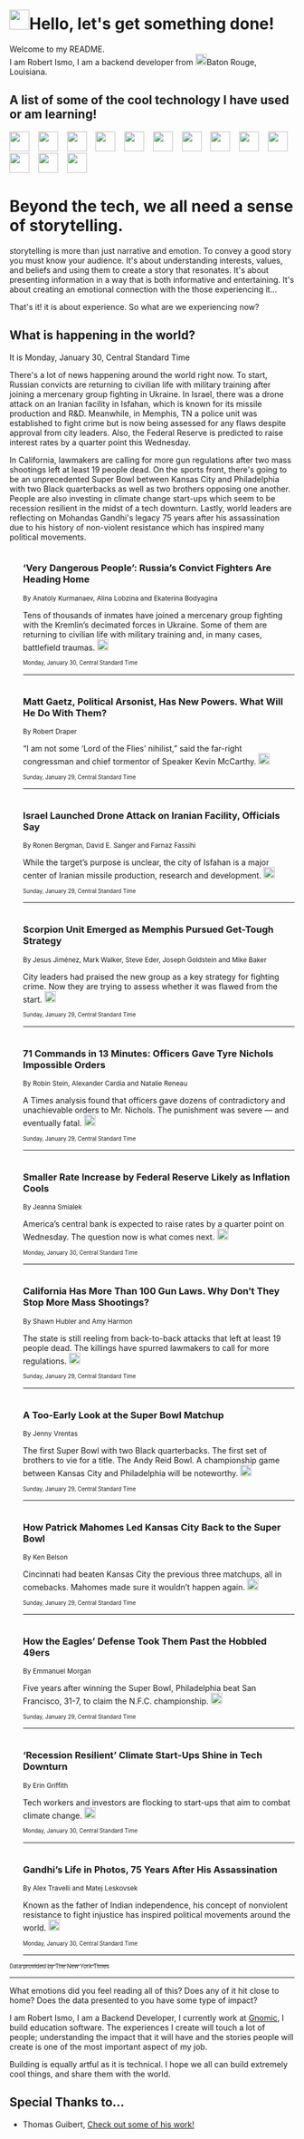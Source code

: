 <h1><img src="https://emojis.slackmojis.com/emojis/images/1643514375/3493/hot-coffee.gif?1643514375" width="35"/>Hello, let's get something done!</h1>

<p>Welcome to my README.<br/>
I am Robert Ismo, I am a backend developer from <img src="https://emojis.slackmojis.com/emojis/images/1638395689/50435/moulin_rouge.png?1638395689" width="20"/>Baton Rouge, Louisiana.</p>
<h2>A list of some of the cool technology I have used or am learning!</h2>
<p>
<img src="https://emojis.slackmojis.com/emojis/images/1643516091/21142/meow_bongotap.gif?1643516091" width="35" alt="">
<img src="https://img.shields.io/badge/Favorite%20Frontend%20Framework-SvelteKit-f83903" alt="">
<img src="https://img.shields.io/badge/Second%20Favorite-Vue-40b581" alt="">
<img src="https://img.shields.io/badge/Most%20Used%20Runtime-Nodejs-78b061" alt="">
<img src="https://emojis.slackmojis.com/emojis/images/1643517416/34482/fire.gif?1643517416" width="35" alt="">
<img src="https://img.shields.io/badge/Javascript%20But%20Better-Typescript-0078ca" alt="">
<img src="https://img.shields.io/badge/Favorite%20Language-Elixir-3e244d" alt="">
<img src="https://img.shields.io/badge/Containerize%20Everything-Docker-6ac9ef" alt="">
<img src="https://emojis.slackmojis.com/emojis/images/1643514596/5999/meow_party.gif?1643514596" width="35" alt="">
<img src="https://img.shields.io/badge/API%20Love%20Language-Graphql-de32a5" alt="">
<img src="https://img.shields.io/badge/Our%20Favorite%20Version%20Controller-Git-e94f33" alt="">
<img src="https://img.shields.io/badge/Favorite%20Database-Redis-d42d1d" alt="">
<img src="https://emojis.slackmojis.com/emojis/images/1643514559/5584/deployparrot.gif?1643514559" width="35" alt="">
<img src="https://img.shields.io/badge/Container%20Interstate-RabbitMQ-f66200" alt="">
<img src="https://img.shields.io/badge/Gotta%20Learn-Kubernetes-316adf" alt="">
<img src="https://img.shields.io/badge/Really%20Mature%20Now-WASM-654fef" alt="">
<img src="https://emojis.slackmojis.com/emojis/images/1666642497/61942/dance_vibe.gif?1666642497" width="35" alt="">
<img src="https://img.shields.io/badge/For%20My%20M1-ARM64-657d96" alt="">
<img src="https://img.shields.io/badge/Loving%20This%20So%20Much-TailwindCSS-17bcb5" alt="">
<img src="https://img.shields.io/badge/Cool%20Build%20Tool-Vite-f9cb24" alt="">
<img src="https://emojis.slackmojis.com/emojis/images/1669231376/62819/working-on-it.gif?1669231376" width="35" alt="">
<img src="https://img.shields.io/badge/Fun%20and%20Easy%20Database-MongoDB-5f8c49" alt="">
<img src="https://img.shields.io/badge/JS%20Life%20Support-NPM-c73737" alt="">
<img src="https://img.shields.io/badge/I%20Liked%20It-DynamoDB-0073b9" alt="">
<img src="https://emojis.slackmojis.com/emojis/images/1643514045/46/question.gif?1643514045" width="35" alt="">
<img src="https://img.shields.io/badge/cool-React-60d6f9" alt="">
<img src="https://img.shields.io/badge/Future%20Big%20Project-Lambda-f37e00" alt="">
<img src="https://img.shields.io/badge/NPM%20But%20Better-PNPM-f1aa07" alt="">
<img src="https://emojis.slackmojis.com/emojis/images/1643514943/9662/fbwow.gif?1643514943" width="35" alt="">
<img src="https://img.shields.io/badge/First%20Language-C-662079" alt="">
<img src="https://img.shields.io/badge/Where%20I%20Deploy%20Frontend-Vercel-000000" alt="">
<img src="https://img.shields.io/badge/Who%20Does%20not%20Want%20an%20App-Swift-f9492a" alt="">
<img src="https://emojis.slackmojis.com/emojis/images/1643514058/151/javascript.png?1643514058" width="35" alt="">
<img src="https://img.shields.io/badge/cool-Python-fbd542" alt="">
<img src="https://img.shields.io/badge/Favorite%20Something-Stripe-656cdc" alt="">
<img src="https://img.shields.io/badge/Of%20Course-HTML5-ed6327" alt="">
<img src="https://emojis.slackmojis.com/emojis/images/1660415405/60731/bomb.gif?1660415405" width="35" alt="">
<img src="https://img.shields.io/badge/hate-CSS-2964ec" alt="">
<img src="https://img.shields.io/badge/Learning-CircleCI-141215" alt="">
<img src="https://img.shields.io/badge/Learning-Rust-fbbb3b" alt="">
<img src="https://emojis.slackmojis.com/emojis/images/1660415397/60712/writing-hand.gif?1660415397" width="35" alt="">
<img src="https://img.shields.io/badge/Dev%20Browser%20of%20Choice-Firefox-cc4e26" alt="">
<img src="https://img.shields.io/badge/Recoverying%20From%20Windows-UNIX-1781e3" alt="">
<img src="https://img.shields.io/badge/LOVE-LogSeq-90c1c2" alt="">
<img src="https://emojis.slackmojis.com/emojis/images/1643514066/223/kirby.gif?1643514066" width="35" alt="">
<img src="https://img.shields.io/badge/Daily%20Driver-MacOS-e6e6e8" alt="">
<img src="https://img.shields.io/badge/Git%20Server-Github-000000" alt="">
<img src="https://img.shields.io/badge/enjoyable-EC2-f17428" alt="">
<img src="https://emojis.slackmojis.com/emojis/images/1643514239/2069/excited.gif?1643514239" width="35" alt="">
</p>
<h1>Beyond the tech, we all need a sense of storytelling.</h1>
<p>storytelling is more than just narrative and emotion. To convey a good story you must know your audience. It's about understanding interests, values, and beliefs and using them to create a story that resonates. It's about presenting information in a way that is both informative and entertaining. It's about creating an emotional connection with the those experiencing it...</p>
<p>That's it! it is about experience. So what are we experiencing now?</p>
<h2>What is happening in the world?</h2>
<p>It is Monday, January 30, Central Standard Time</p>
<p>
There&#39;s a lot of news happening around the world right now. To start, Russian convicts are returning to civilian life with military training after joining a mercenary group fighting in Ukraine. In Israel, there was a drone attack on an Iranian facility in Isfahan, which is known for its missile production and R&amp;D. Meanwhile, in Memphis, TN a police unit was established to fight crime but is now being assessed for any flaws despite approval from city leaders. Also, the Federal Reserve is predicted to raise interest rates by a quarter point this Wednesday.

In California, lawmakers are calling for more gun regulations after two mass shootings left at least 19 people dead. On the sports front, there&#39;s going to be an unprecedented Super Bowl between Kansas City and Philadelphia with two Black quarterbacks as well as two brothers opposing one another. People are also investing in climate change start-ups which seem to be recession resilient in the midst of a tech downturn. Lastly, world leaders are reflecting on Mohandas Gandhi&#39;s legacy 75 years after his assassination due to his history of non-violent resistance which has inspired many political movements.</p>
<ol>
<img src="https://img.shields.io/badge/-world-blue" alt="">
<h3>‘Very Dangerous People’: Russia’s Convict Fighters Are Heading Home</h3>
<sub>By Anatoly Kurmanaev, Alina Lobzina and Ekaterina Bodyagina</sub>
<p>Tens of thousands of inmates have joined a mercenary group fighting with the Kremlin’s decimated forces in Ukraine. Some of them are returning to civilian life with military training and, in many cases, battlefield traumas.  <a href="https://nyti.ms/3RdnyAR"><img src="https://developer.nytimes.com/files/poweredby_nytimes_30b.png?v=1583354208352" height="20"></a></p>
<sub><sub>Monday, January 30, Central Standard Time</sub></sub>
<hr/>
<img src="https://img.shields.io/badge/-us-blue" alt="">
<h3>Matt Gaetz, Political Arsonist, Has New Powers. What Will He Do With Them?</h3>
<sub>By Robert Draper</sub>
<p>“I am not some ‘Lord of the Flies’ nihilist,” said the far-right congressman and chief tormentor of Speaker Kevin McCarthy.  <a href="https://nyti.ms/3HF1POQ"><img src="https://developer.nytimes.com/files/poweredby_nytimes_30b.png?v=1583354208352" height="20"></a></p>
<sub><sub>Sunday, January 29, Central Standard Time</sub></sub>
<hr/>
<img src="https://img.shields.io/badge/-world-blue" alt="">
<h3>Israel Launched Drone Attack on Iranian Facility, Officials Say</h3>
<sub>By Ronen Bergman, David E. Sanger and Farnaz Fassihi</sub>
<p>While the target’s purpose is unclear, the city of Isfahan is a major center of Iranian missile production, research and development.  <a href="https://nyti.ms/3XLd9i1"><img src="https://developer.nytimes.com/files/poweredby_nytimes_30b.png?v=1583354208352" height="20"></a></p>
<sub><sub>Sunday, January 29, Central Standard Time</sub></sub>
<hr/>
<img src="https://img.shields.io/badge/-us-blue" alt="">
<h3>Scorpion Unit Emerged as Memphis Pursued Get-Tough Strategy</h3>
<sub>By Jesus Jiménez, Mark Walker, Steve Eder, Joseph Goldstein and Mike Baker</sub>
<p>City leaders had praised the new group as a key strategy for fighting crime. Now they are trying to assess whether it was flawed from the start.  <a href="https://nyti.ms/3XOvv1C"><img src="https://developer.nytimes.com/files/poweredby_nytimes_30b.png?v=1583354208352" height="20"></a></p>
<sub><sub>Sunday, January 29, Central Standard Time</sub></sub>
<hr/>
<img src="https://img.shields.io/badge/-us-blue" alt="">
<h3>71 Commands in 13 Minutes: Officers Gave Tyre Nichols Impossible Orders</h3>
<sub>By Robin Stein, Alexander Cardia and Natalie Reneau</sub>
<p>A Times analysis found that officers gave dozens of contradictory and unachievable orders to Mr. Nichols. The punishment was severe — and eventually fatal.  <a href="https://nyti.ms/3XXSGq6"><img src="https://developer.nytimes.com/files/poweredby_nytimes_30b.png?v=1583354208352" height="20"></a></p>
<sub><sub>Sunday, January 29, Central Standard Time</sub></sub>
<hr/>
<img src="https://img.shields.io/badge/-business-blue" alt="">
<h3>Smaller Rate Increase by Federal Reserve Likely as Inflation Cools</h3>
<sub>By Jeanna Smialek</sub>
<p>America’s central bank is expected to raise rates by a quarter point on Wednesday. The question now is what comes next.  <a href="https://nyti.ms/3Dp95vK"><img src="https://developer.nytimes.com/files/poweredby_nytimes_30b.png?v=1583354208352" height="20"></a></p>
<sub><sub>Monday, January 30, Central Standard Time</sub></sub>
<hr/>
<img src="https://img.shields.io/badge/-us-blue" alt="">
<h3>California Has More Than 100 Gun Laws. Why Don’t They Stop More Mass Shootings?</h3>
<sub>By Shawn Hubler and Amy Harmon</sub>
<p>The state is still reeling from back-to-back attacks that left at least 19 people dead. The killings have spurred lawmakers to call for more regulations.  <a href="https://nyti.ms/3WLqsOj"><img src="https://developer.nytimes.com/files/poweredby_nytimes_30b.png?v=1583354208352" height="20"></a></p>
<sub><sub>Sunday, January 29, Central Standard Time</sub></sub>
<hr/>
<img src="https://img.shields.io/badge/-sports-blue" alt="">
<h3>A Too-Early Look at the Super Bowl Matchup</h3>
<sub>By Jenny Vrentas</sub>
<p>The first Super Bowl with two Black quarterbacks. The first set of brothers to vie for a title. The Andy Reid Bowl. A championship game between Kansas City and Philadelphia will be noteworthy.  <a href="https://nyti.ms/3wJGw8s"><img src="https://developer.nytimes.com/files/poweredby_nytimes_30b.png?v=1583354208352" height="20"></a></p>
<sub><sub>Sunday, January 29, Central Standard Time</sub></sub>
<hr/>
<img src="https://img.shields.io/badge/-sports-blue" alt="">
<h3>How Patrick Mahomes Led Kansas City Back to the Super Bowl</h3>
<sub>By Ken Belson</sub>
<p>Cincinnati had beaten Kansas City the previous three matchups, all in comebacks. Mahomes made sure it wouldn’t happen again.  <a href="https://nyti.ms/3XTWdpW"><img src="https://developer.nytimes.com/files/poweredby_nytimes_30b.png?v=1583354208352" height="20"></a></p>
<sub><sub>Sunday, January 29, Central Standard Time</sub></sub>
<hr/>
<img src="https://img.shields.io/badge/-sports-blue" alt="">
<h3>How the Eagles’ Defense Took Them Past the Hobbled 49ers</h3>
<sub>By Emmanuel Morgan</sub>
<p>Five years after winning the Super Bowl, Philadelphia beat San Francisco, 31-7, to claim the N.F.C. championship.  <a href="https://nyti.ms/3JlvrlK"><img src="https://developer.nytimes.com/files/poweredby_nytimes_30b.png?v=1583354208352" height="20"></a></p>
<sub><sub>Sunday, January 29, Central Standard Time</sub></sub>
<hr/>
<img src="https://img.shields.io/badge/-technology-blue" alt="">
<h3>‘Recession Resilient’ Climate Start-Ups Shine in Tech Downturn</h3>
<sub>By Erin Griffith</sub>
<p>Tech workers and investors are flocking to start-ups that aim to combat climate change.  <a href="https://nyti.ms/3WVOjuU"><img src="https://developer.nytimes.com/files/poweredby_nytimes_30b.png?v=1583354208352" height="20"></a></p>
<sub><sub>Monday, January 30, Central Standard Time</sub></sub>
<hr/>
<img src="https://img.shields.io/badge/-world-blue" alt="">
<h3>Gandhi’s Life in Photos, 75 Years After His Assassination</h3>
<sub>By Alex Travelli and Matej Leskovsek</sub>
<p>Known as the father of Indian independence, his concept of nonviolent resistance to fight injustice has inspired political movements around the world.  <a href="https://nyti.ms/3kUwj6u"><img src="https://developer.nytimes.com/files/poweredby_nytimes_30b.png?v=1583354208352" height="20"></a></p>
<sub><sub>Monday, January 30, Central Standard Time</sub></sub>
<hr/>
</ol>
<a href="https://developer.nytimes.com"><sub><sub>Data provided by The New York Times</sub></sub></a>
<hr/>
<p>What emotions did you feel reading all of this? Does any of it hit close to home? Does the data presented to you have some type of impact?</p>
<p>I am Robert Ismo, I am a Backend Developer, I currently work at <a href="https://gnomic.education/">Gnomic</a>, I build education software. The experiences I create will touch a lot of people; understanding the impact that it will have and the stories people will create is one of the most important aspect of my job.</p>
<p>Building is equally artful as it is technical. I hope we all can build extremely cool things, and share them with the world.</p>
<h2>Special Thanks to...</h2>
<ul>
<li>Thomas Guibert, <a href="https://github.com/thmsgbrt/thmsgbrt">Check out some of his work!</a></li>
</ul>
